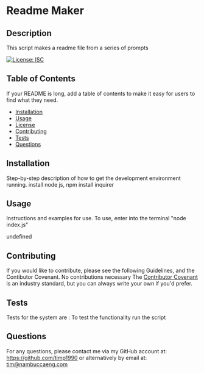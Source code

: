 # Readme Maker

## Description

This script makes a readme file from a series of prompts

[![License: ISC](https://img.shields.io/badge/License-ISC-blue.svg)](https://opensource.org/licenses/ISC)

## Table of Contents

If your README is long, add a table of contents to make it easy for users to find what they need.

- [Installation](#installation)
- [Usage](#usage)
- [License](#license)
- [Contributing](#contributing)
- [Tests](#tests)
- [Questions](#questions)

## Installation

Step-by-step description of how to get the development environment running.
install node js, npm install inquirer

## Usage

Instructions and examples for use. 
To use, enter into the terminal "node index.js"

undefined

## Contributing

If you would like to contribute,  please see the following Guidelines, and the Contibutor Covenant.
No contributions necessary 
The [Contributor Covenant](https://www.contributor-covenant.org/) is an industry standard, but you can always write your own if you'd prefer.

## Tests

Tests for the system are : To test the functionality run the script

## Questions

For any questions, please contact me via my GitHub account at: https://github.com/timp1990
or alternatively by email at: tim@nambuccaeng.com

